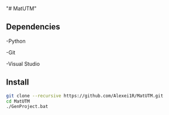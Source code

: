 "# MatUTM" 

## Dependencies
  -Python
  
  -Git
  
  -Visual Studio
  



## Install
```bash
git clone --recursive https://github.com/Alexei1R/MatUTM.git
cd MatUTM
./GenProject.bat
```

